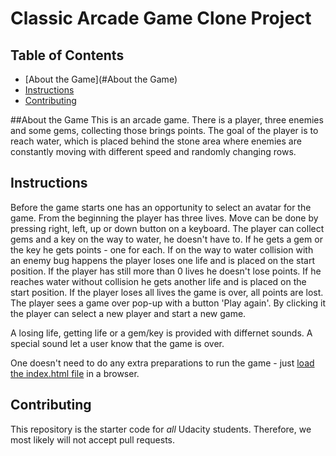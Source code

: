 # Classic Arcade Game Clone Project

## Table of Contents
- [About the Game](#About the Game)
- [Instructions](#instructions)
- [Contributing](#contributing)

##About the Game
This is an arcade game. There is a player, three enemies and some gems, collecting those brings points. The goal of the player is to reach water, which is placed behind the stone area where enemies are constantly moving with different speed and randomly changing rows.

## Instructions

Before the game starts one has an opportunity to select an avatar for the game. From the beginning the player has three lives. Move can be done by pressing right, left, up or down button on a keyboard. The player can collect gems and a key on the way to water, he doesn't have to. If he gets a gem or the key he gets points - one for each. If on the way to water collision with an enemy bug happens the player loses one life and is placed on the start position. If the player has still more than 0 lives he doesn't lose points. If he reaches water without collision he gets another life and is placed on the start position. If the player loses all lives the game is over, all points are lost. The player sees a game over pop-up with a button 'Play again'. By clicking it the player can select a new player and start a new game.

A losing life, getting life or a gem/key is provided with differnet sounds. A special sound let a user know that the game is over.

One doesn't need to do any extra preparations to run the game - just [load the index.html file](https://liliyaj.github.io/ArcadeGame/) in a browser. 

## Contributing

This repository is the starter code for _all_ Udacity students. Therefore, we most likely will not accept pull requests.
